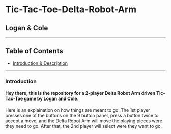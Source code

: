 # Tic-Tac-Toe-Delta-Robot-Arm
## Logan & Cole

---
## Table of Contents
* [Introduction & Description](#Introduction)

---
### Introduction
#### Hey there, this is the repository for a 2-player Delta Robot Arm driven Tic-Tac-Toe game by Logan and Cole. 

Here is an explaination on how things are meant to go:
The 1st player presses one of the buttons on the 9 button panel, press a button twice to accept a move, and the Delta Robot Arm will move the playing pieces were they need to go. After that, the 2nd player will select were they want to go. 
